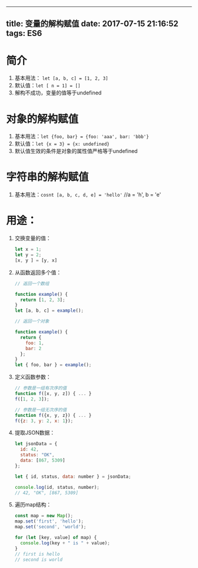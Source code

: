 
---
title: 变量的解构赋值
date: 2017-07-15 21:16:52
tags: ES6
---





# 简介

1. 基本用法： `let [a, b, c] = [1, 2, 3]`
2. 默认值：`let [ n = 1] = []`
3. 解构不成功，变量的值等于undefined



# 对象的解构赋值

1. 基本用法：`let {foo, bar} = {foo: 'aaa', bar: 'bbb'}`
2. 默认值：`let {x = 3} = {x: undefined}`
3. 默认值生效的条件是对象的属性值严格等于undefined

# 字符串的解构赋值

1. 基本用法：`cosnt [a, b, c, d, e] = 'hello'` //a = 'h', b = 'e'

# 用途：

1. 交换变量的值： 

      ```js
      let x = 1;
      let y = 2;
      [x, y ] = [y, x]
      ```

2. 从函数返回多个值：

      ```js
      // 返回一个数组

      function example() {
        return [1, 2, 3];
      }
      let [a, b, c] = example();

      // 返回一个对象

      function example() {
        return {
          foo: 1,
          bar: 2
        };
      }
      let { foo, bar } = example();
      ```

3. 定义函数参数：

      ```js
      // 参数是一组有次序的值
      function f([x, y, z]) { ... }
      f([1, 2, 3]);

      // 参数是一组无次序的值
      function f({x, y, z}) { ... }
      f({z: 3, y: 2, x: 1});
      ```

4. 提取JSON数据：

      ```js
      let jsonData = {
        id: 42,
        status: "OK",
        data: [867, 5309]
      };

      let { id, status, data: number } = jsonData;

      console.log(id, status, number);
      // 42, "OK", [867, 5309]
      ```

5. 遍历map结构：

      ```js
      const map = new Map();
      map.set('first', 'hello');
      map.set('second', 'world');

      for (let [key, value] of map) {
        console.log(key + " is " + value);
      }
      // first is hello
      // second is world
      ```

